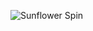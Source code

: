 



![Sunflower Spin](https://github.com/Tkz-Hx/SUNFLOWER-SPIN/assets/134191208/c24d760b-2be2-47b2-a6b3-240ced98ecbc)
